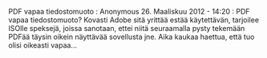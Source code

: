 <!--
Title: Vapaat tiedostomuodot
Template: comments
-->

PDF vapaa tiedostomuoto
:   Anonymous 26. Maaliskuu 2012 - 14:20
:   PDF vapaa tiedostomuoto? Kovasti Adobe sitä yrittää estää käytettävän,
    tarjoilee ISOlle speksejä, joissa sanotaan, ettei niitä seuraamalla
    pysty tekemään PDFää täysin oikein näyttävää sovellusta jne. Aika
    kaukaa haettua, että tuo olisi oikeasti vapaa... 
